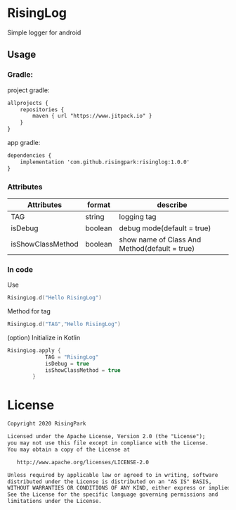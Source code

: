 # RisingLog

Simple logger for android

## Usage

### Gradle:
project gradle:
```xml
allprojects {
    repositories {
        maven { url "https://www.jitpack.io" }
    }
}
```
app gradle:
```xml
dependencies {
    implementation 'com.github.risingpark:risinglog:1.0.0'
}
```

### Attributes
|Attributes|format|describe
|---|---|---|
|TAG|string| logging tag
|isDebug|boolean| debug mode(default = true)
|isShowClassMethod|boolean| show name of Class And Method(default = true)

### In code

Use
```kotlin
RisingLog.d("Hello RisingLog")
```

Method for tag
```kotlin
RisingLog.d("TAG","Hello RisingLog")
```

(option) Initialize in Kotlin
```kotlin
RisingLog.apply {
            TAG = "RisingLog"
            isDebug = true
            isShowClassMethod = true
        }
```



# License
```xml
Copyright 2020 RisingPark

Licensed under the Apache License, Version 2.0 (the "License");
you may not use this file except in compliance with the License.
You may obtain a copy of the License at

   http://www.apache.org/licenses/LICENSE-2.0

Unless required by applicable law or agreed to in writing, software
distributed under the License is distributed on an "AS IS" BASIS,
WITHOUT WARRANTIES OR CONDITIONS OF ANY KIND, either express or implied.
See the License for the specific language governing permissions and
limitations under the License.
```
